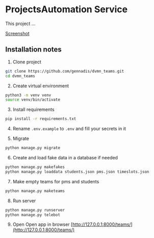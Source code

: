 # ProjectsAutomation Service

This project ...

[Screenshot](Screenshot.png)

## Installation notes
1. Clone project
```bash
git clone https://github.com/gennadis/dvmn_teams.git
cd dvmn_teams
```

2. Create virtual environment
```bash
python3 -m venv venv
source venv/bin/activate
```

3. Install requirements
```bash
pip install -r requirements.txt
```

4. Rename `.env.example` to `.env` and fill your secrets in it

5. Migrate
```bash
python manage.py migrate
```

6. Create and load fake data in a database if needed
```bash
python manage.py makefakes
python manage.py loaddata students.json pms.json timeslots.json
```

7. Make empty teams for pms and students
```bash
python manage.py maketeams
```

8. Run server
```bash
python manage.py runserver
python manage.py telebot
```

9. Open
Open app in browser [http://127.0.0.1:8000/teams/](http://127.0.0.1:8000/teams/)
